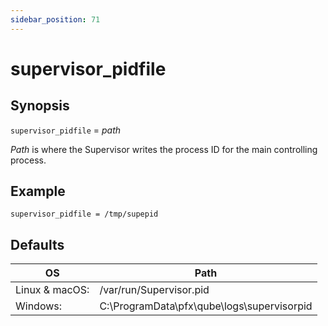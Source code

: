 ```yaml
---
sidebar_position: 71
---
```


# supervisor_pidfile

## Synopsis

`supervisor_pidfile` =  _path_

_Path_ is where the Supervisor writes the process ID for the main
controlling process.

## Example
```
supervisor_pidfile = /tmp/supepid
```

## Defaults

OS | Path
---|---
Linux & macOS: | /var/run/Supervisor.pid
Windows: | C:\ProgramData\pfx\qube\logs\supervisorpid

